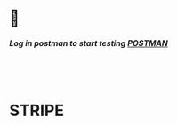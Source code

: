  <!-- 
First we will turn on the server inside VISUAL STUDIO, after this we will launch POSTMAN and log in MONGO.

in Order to start testing the different HTTP REQUEST
we will need to log in with the 'log in user' from below, but if we dont have any user, we will have 
to register 1, we can first add a user and then go
to mongo and change the admin from false to true, so  that we will have permissions to create products
etc, the other user that we will create will be a normal user with no special permission





REGISTER


POST

http://localhost:4000/api/auth/register

body
raw
json

{"username": "flowerzap",
"email": "flowerzap@gmail.com",
"password": "sohajn"
 }

click:send

------------------------
LOGIN


METHOD: POST

http://localhost:4000/api/auth/login

body
raw
json

{"username": "flowerzap",
"password": "sohajn"
 }

click:send

after that you will get a token inside the result in the pretty  on the bottom of postman

{
    "_id": "619b7ea02ded069f34d91fa6",
    "username": "flowerzap",
    "email": "flowerzap@gmail.com",
    "isAdmin": true,
    "createdAt": "2021-11-22T11:27:28.428Z",
    "updatedAt": "2021-11-22T11:27:28.428Z",
    "__v": 0,
    "accessToken": "eyJhbGciOiJIUzI1NiIsInR5cCI6IkpXVCJ9.eyJpZCI6IjYxOWI3ZWEwMmRlZDA2OWYzNGQ5MWZhNiIsImlzQWRtaW4iOnRydWUsImlhdCI6MTYzNzY3ODAwMCwiZXhwIjoxNjM3OTM3MjAwfQ.mVnN_T3HUEW1xZip5ENI_cfyMBSHtz_irhVceUkPf9s"
}

So grab the token and use it in the following steps

-------------

GET USER

the id in each of the following request has to match the freshly created and logged user,

so use the users ID and the respective token to that user.

METHOD: GET

http://localhost:4000/api/users/find/619b7ea02ded069f34d91fa6


body
raw
json

{
   "username": "flowerzap"
 }

Header

key:token

value: bearer eyJhbGciOiJIUzI1NiIsInR5cCI6IkpXVCJ9.eyJpZCI6IjYxOWI3ZWEwMmRlZDA2OWYzNGQ5MWZhNiIsImlzQWRtaW4iOnRydWUsImlhdCI6MTYzNzU4MDU3NywiZXhwIjoxNjM3ODM5Nzc3fQ.7S0U12s-DlT4nxZyJ4_5oBXJe6BhbcDFrxQhkUjmpTw

result

{
    "others": {
        "_id": "619b7ea02ded069f34d91fa6",
        "username": "flowerzap",
        "email": "flowerzap@gmail.com",
        "isAdmin": true,
        "createdAt": "2021-11-22T11:27:28.428Z",
        "updatedAt": "2021-11-22T11:27:28.428Z",
        "__v": 0
    }
}


----------------------

GET ALL USERS

GET

http://localhost:4000/api/users?new=true

body
raw
json

{
   "username": "flowerzap"
 }

Header

key:token

value: bearer eyJhbGciOiJIUzI1NiIsInR5cCI6IkpXVCJ9.eyJpZCI6IjYxOWI3ZWEwMmRlZDA2OWYzNGQ5MWZhNiIsImlzQWRtaW4iOnRydWUsImlhdCI6MTYzNzU4MDU3NywiZXhwIjoxNjM3ODM5Nzc3fQ.7S0U12s-DlT4nxZyJ4_5oBXJe6BhbcDFrxQhkUjmpTw

result

[
    {
        "_id": "619b7ea02ded069f34d91fa6",
        "username": "flowerzap",
        "email": "flowerzap@gmail.com",
        "password": "U2FsdGVkX1+Ys7Jmz3+Lfy3mScpwAkn7hd/wfbCtGUE=",
        "isAdmin": true,
        "createdAt": "2021-11-22T11:27:28.428Z",
        "updatedAt": "2021-11-22T11:27:28.428Z",
        "__v": 0
    }
]


-----------------




USER STATS

GET

http://localhost:4000/api/users/stats

body
raw
json

{
   "username": "flowerzap"
 }

Header

key:token

value: bearer eyJhbGciOiJIUzI1NiIsInR5cCI6IkpXVCJ9.eyJpZCI6IjYxOWI3ZWEwMmRlZDA2OWYzNGQ5MWZhNiIsImlzQWRtaW4iOnRydWUsImlhdCI6MTYzNzU4MDU3NywiZXhwIjoxNjM3ODM5Nzc3fQ.7S0U12s-DlT4nxZyJ4_5oBXJe6BhbcDFrxQhkUjmpTw

result

Will show you how many users in the current year but it depends if you added the following inside the user.js:
 const lastYear = new Date(date.setFullYear(date.getFullYear() - 2));

 the 2 means in 2020, you can test it by changing the year of a random user inside mongo

  {
        "_id": 11,
        "total": 1
    }





------------------------

ADD PRODUCT

POST

http://localhost:4000/api/users/stats

body
raw
json

{
"title": "alexander mcqueen",
"desc":  "testo",
"img": "test",
"categories": ["tshirt", "man"],
"size": "L",
"color": "gray",
"price": 148
}



Header

key:token
value: bearer eyJhbGciOiJIUzI1NiIsInR5cCI6IkpXVCJ9.eyJpZCI6IjYxOWI3ZWEwMmRlZDA2OWYzNGQ5MWZhNiIsImlzQWRtaW4iOnRydWUsImlhdCI6MTYzNzU4MDU3NywiZXhwIjoxNjM3ODM5Nzc3fQ.7S0U12s-DlT4nxZyJ4_5oBXJe6BhbcDFrxQhkUjmpTw



 ----------------------


Photographs for projects


FOOD and objects ----------

https://unsplash.com/@imdauphong

general
https://unsplash.com/collections/75589301/bon-apetite

https://unsplash.com/@ikredenets
https://unsplash.com/photos/Jm_SqbqZYkY
https://unsplash.com/photos/DHaZQh7hR2U

https://unsplash.com/photos/xLS_W6RVx-8

https://unsplash.com/@wendish

https://unsplash.com/@stilclassics

https://unsplash.com/@charlesdeluvio

Christmas
https://unsplash.com/@samhoajti


PLACES ---------

https://unsplash.com/@spoelee4



PEOPLE ---------

https://unsplash.com/photos/BVJ5e-Z2zEk
https://unsplash.com/photos/n3GxXpVcTpI

beautiful black women
https://unsplash.com/@raphaellovaski
https://unsplash.com/photos/88IOcZz53eg
https://unsplash.com/photos/Tfbw4CFFPaY

https://unsplash.com/photos/DTdkZzXYhKI

https://unsplash.com/@dynamicwang
https://unsplash.com/photos/ISrx6MJ7XXI

---

https://unsplash.com/@kirsimakov

---

https://unsplash.com/@ronmcclenny

---

https://unsplash.com/photos/WJ85c_l6JSE

---

https://unsplash.com/photos/aU_eOcelLhQ


# 🐝

# Let's Begin!

## 1. Install the dependencies

```javascript
// copy and paste the following
npm install @material-ui/core @material-ui/icons   react-router-dom node-sass@4.14.1 styled-components

// npm i styled-components
```

 <br>


### Lets start by creating the pages folder

- create the pages folder
- inside of it, create the Home.jsx

<br>

> Here you can see how the [**emmet extension**](https://code.visualstudio.com/docs/editor/emmet) auto complete and automatically create the import on top of the file

 
<br>

 
 
  [<img src="img/postman-issue-related-to-postman-browser__.gif"/>]()
  


  
  https://code.visualstudio.com/docs/editor/workspace-trust
  

  Un "Bearer Token" est un JSON Web Token dont le rôle est d'indiquer que l'utilisateur qui accède aux ressources est bien authentifié. ... Cet attribut permet d'indiquer que l'accès à ce controller (et donc les méthodes qui le composent) ne peut se faire que si l'utilisateur est authentifié.
------------------------


What is req body in Express?


The req. body object allows you to access data in a string or JSON object from the client side. You generally use the req. body object to receive data through POST and PUT requests in the Express server. ... body object into the console results in the user's email and password.

  -->

# 🍨

##### Log in postman to start testing [POSTMAN]("./a_POSTMAN.md")

<br>
<br>

<!-- phase 2 after, default 1 -->

# STRIPE
